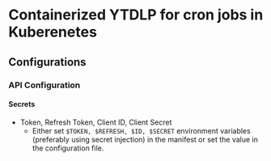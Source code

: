# Containerized YTDLP for cron jobs in Kuberenetes

## Configurations
### API Configuration
#### Secrets
- Token, Refresh Token, Client ID, Client Secret
    - Either set ```$TOKEN, $REFRESH, $ID, $SECRET``` environment variables (preferably using secret injection) in the manifest or set the value in the configuration file.
    
